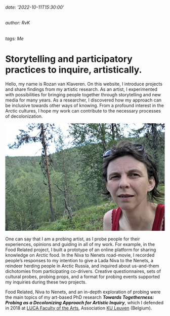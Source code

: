 ###### date: '2022-10-11T15:30:00'
###### author: RvK
###### tags: Me

# Storytelling and participatory practices to inquire, artistically.

Hello, my name is Rozan van Klaveren. On this website, I introduce projects and share findings from my artistic research. As an artist, I experimented with possibilities for bringing people together through storytelling and new media for many years. As a researcher, I discovered how my approach can be inclusive towards other ways of knowing. From a profound interest in the Arctic cultures, I hope my work can contribute to the necessary processes of decolonization.

![Rozan](assets/images/Rozan.jpg)

One can say that I am a probing artist, as I probe people for their experiences, opinions and guiding in all of my work. For example, in the Food Related project, I built a prototype of an online platform for sharing knowledge on Arctic food. In the Niva to Nenets road-movie, I recorded people’s responses to my intention to give a Lada Niva to the Nenets, a reindeer herding people in Arctic Russia, and inquired about us-and-them dichotomies from participating co-drivers. Creative questionnaires, sets of cultural probes, probing props, and a format for probing events supported my inquiries during these two projects.

Food Related, Niva to Nenets, and an in-depth exploration of probing were the main topics of my art-based PhD research ***Towards Togetherness: Probing as a Decolonizing Approach for Artistic Inquiry***, which I defended in 2018 at
<a href="https://www.luca-arts.be/en" target="_blank">LUCA Faculty of the Arts</a>, Association 
<a href="https://www.kuleuven.be/english/" target="_blank">KU Leuven</a> (Belgium).

<br>
<br>
<br>
